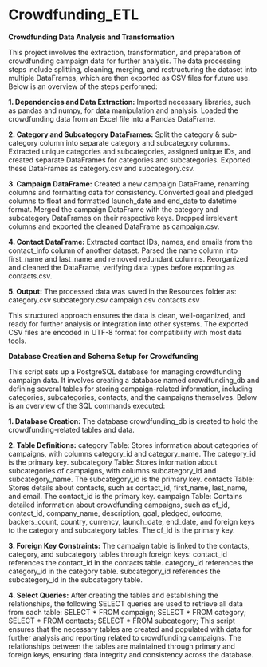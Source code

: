 # Crowdfunding_ETL

**Crowdfunding Data Analysis and Transformation**

This project involves the extraction, transformation, and preparation of crowdfunding campaign data for further analysis. The data processing steps include splitting, cleaning, merging, and restructuring the dataset into multiple DataFrames, which are then exported as CSV files for future use. Below is an overview of the steps performed:

**1.	Dependencies and Data Extraction:**
Imported necessary libraries, such as pandas and numpy, for data manipulation and analysis.
Loaded the crowdfunding data from an Excel file into a Pandas DataFrame.

**2.	Category and Subcategory DataFrames:**
Split the category & sub-category column into separate category and subcategory columns.
Extracted unique categories and subcategories, assigned unique IDs, and created separate DataFrames for categories and subcategories.
Exported these DataFrames as category.csv and subcategory.csv.

**3.	Campaign DataFrame:**
Created a new campaign DataFrame, renaming columns and formatting data for consistency.
Converted goal and pledged columns to float and formatted launch_date and end_date to datetime format.
Merged the campaign DataFrame with the category and subcategory DataFrames on their respective keys.
Dropped irrelevant columns and exported the cleaned DataFrame as campaign.csv.

**4.	Contact DataFrame:**
Extracted contact IDs, names, and emails from the contact_info column of another dataset.
Parsed the name column into first_name and last_name and removed redundant columns.
Reorganized and cleaned the DataFrame, verifying data types before exporting as contacts.csv.

**5.	Output:**
The processed data was saved in the Resources folder as:
	category.csv
	subcategory.csv
	campaign.csv
	contacts.csv

This structured approach ensures the data is clean, well-organized, and ready for further analysis or integration into other systems. The exported CSV files are encoded in UTF-8 format for compatibility with most data tools.

**Database Creation and Schema Setup for Crowdfunding**

This script sets up a PostgreSQL database for managing crowdfunding campaign data. It involves creating a database named crowdfunding_db and defining several tables for storing campaign-related information, including categories, subcategories, contacts, and the campaigns themselves. Below is an overview of the SQL commands executed:

**1.	Database Creation:**
The database crowdfunding_db is created to hold the crowdfunding-related tables and data.

**2.	Table Definitions:**
category Table: Stores information about categories of campaigns, with columns category_id and category_name. The category_id is the primary key.
subcategory Table: Stores information about subcategories of campaigns, with columns subcategory_id and subcategory_name. The subcategory_id is the primary key.
contacts Table: Stores details about contacts, such as contact_id, first_name, last_name, and email. The contact_id is the primary key.
campaign Table: Contains detailed information about crowdfunding campaigns, such as cf_id, contact_id, company_name, description, goal, pledged, outcome, backers_count, country, currency, launch_date, end_date, and foreign keys to the category and subcategory tables. The cf_id is the primary key.

**3.	Foreign Key Constraints:**
The campaign table is linked to the contacts, category, and subcategory tables through foreign keys:
	contact_id references the contact_id in the contacts table.
	category_id references the category_id in the category table.
	subcategory_id references the subcategory_id in the subcategory table.

**4.	Select Queries:**
After creating the tables and establishing the relationships, the following SELECT queries are used to retrieve all data from each table:
	SELECT * FROM campaign;
	SELECT * FROM category;
	SELECT * FROM contacts;
	SELECT * FROM subcategory;
This script ensures that the necessary tables are created and populated with data for further analysis and reporting related to crowdfunding campaigns. The relationships between the tables are maintained through primary and foreign keys, ensuring data integrity and consistency across the database.

